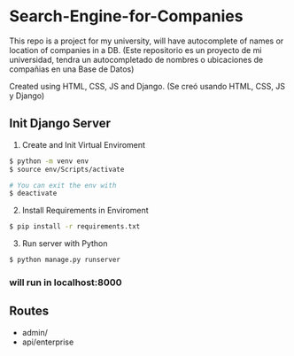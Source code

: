 # Search-Engine-for-Companies
This repo is a project for my university, will have autocomplete of names or location of companies in a DB.
(Este repositorio es un proyecto de mi universidad, tendra un autocompletado de nombres o ubicaciones de compañias en una Base de Datos)

Created using HTML, CSS, JS and Django.
(Se creó usando HTML, CSS, JS y Django)

## Init Django Server

1. Create and Init Virtual Enviroment 

```bash
$ python -m venv env
$ source env/Scripts/activate

# You can exit the env with
$ deactivate
```

2. Install Requirements in Enviroment

```bash
$ pip install -r requirements.txt
```

3. Run server with Python

```bash
$ python manage.py runserver
```

### will run in localhost:8000

## Routes
- admin/
- api/enterprise
